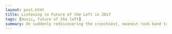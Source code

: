 ```yaml
---
layout: post.html
title: Listening to Future of the Left in 2017
tags: [music, future of the left]
summary: On suddenly rediscovering the crunchiest, meanest rock band to make my top ten list since 2007.
---
```




